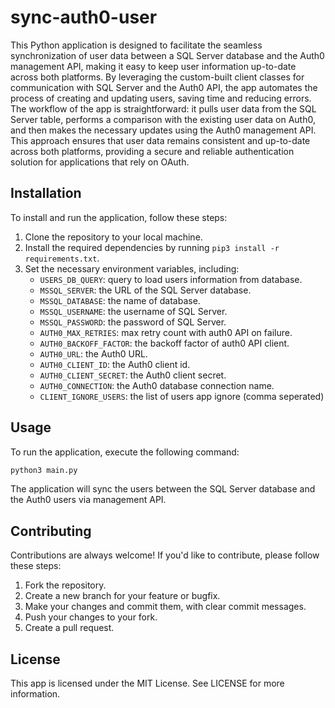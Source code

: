# sync-auth0-user

 This Python application is designed to facilitate the seamless synchronization of user data between a SQL Server database and the Auth0 management API, making it easy to keep user information up-to-date across both platforms. By leveraging the custom-built client classes for communication with SQL Server and the Auth0 API, the app automates the process of creating and updating users, saving time and reducing errors. The workflow of the app is straightforward: it pulls user data from the SQL Server table, performs a comparison with the existing user data on Auth0, and then makes the necessary updates using the Auth0 management API. This approach ensures that user data remains consistent and up-to-date across both platforms, providing a secure and reliable authentication solution for applications that rely on OAuth.

## Installation

To install and run the application, follow these steps:

1. Clone the repository to your local machine.
2. Install the required dependencies by running `pip3 install -r requirements.txt`.
3. Set the necessary environment variables, including:
   - `USERS_DB_QUERY`: query to load users information from database.
   - `MSSQL_SERVER`: the URL of the SQL Server database.
   - `MSSQL_DATABASE`: the name of database.
   - `MSSQL_USERNAME`: the username of SQL Server.
   - `MSSQL_PASSWORD`: the password of SQL Server.
   - `AUTH0_MAX_RETRIES`: max retry count with auth0 API on failure.
   - `AUTH0_BACKOFF_FACTOR`: the backoff factor of auth0 API client.
   - `AUTH0_URL`: the Auth0 URL.
   - `AUTH0_CLIENT_ID`: the Auth0 client id.
   - `AUTH0_CLIENT_SECRET`: the Auth0 client secret.
   - `AUTH0_CONNECTION`: the Auth0 database connection name.
   - `CLIENT_IGNORE_USERS`: the list of users app ignore (comma seperated)

## Usage

To run the application, execute the following command:

```bash
python3 main.py
```

The application will sync the users between the SQL Server database and the Auth0 users via management API.


## Contributing

Contributions are always welcome! If you'd like to contribute, please follow these steps:

1. Fork the repository.
2. Create a new branch for your feature or bugfix.
3. Make your changes and commit them, with clear commit messages.
4. Push your changes to your fork.
5. Create a pull request.

## License

This app is licensed under the MIT License. See LICENSE for more information.
